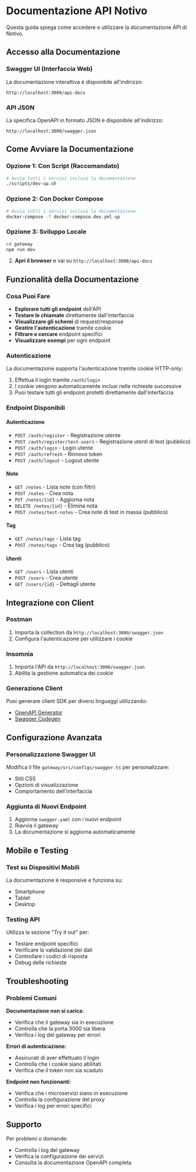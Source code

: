 # Documentazione API Notivo

Questa guida spiega come accedere e utilizzare la documentazione API di Notivo.

## Accesso alla Documentazione

### Swagger UI (Interfaccia Web)
La documentazione interattiva è disponibile all'indirizzo:
```
http://localhost:3000/api-docs
```

### API JSON
La specifica OpenAPI in formato JSON è disponibile all'indirizzo:
```
http://localhost:3000/swagger.json
```

## Come Avviare la Documentazione

### Opzione 1: Con Script (Raccomandato)
```bash
# Avvia tutti i servizi inclusa la documentazione
./scripts/dev-up.sh
```

### Opzione 2: Con Docker Compose
```bash
# Avvia tutti i servizi inclusa la documentazione
docker-compose -f docker-compose.dev.yml up
```

### Opzione 3: Sviluppo Locale
```bash
cd gateway
npm run dev
```

2. **Apri il browser** e vai su `http://localhost:3000/api-docs`

## Funzionalità della Documentazione

### Cosa Puoi Fare
- **Esplorare tutti gli endpoint** dell'API
- **Testare le chiamate** direttamente dall'interfaccia
- **Visualizzare gli schemi** di request/response
- **Gestire l'autenticazione** tramite cookie
- **Filtrare e cercare** endpoint specifici
- **Visualizzare esempi** per ogni endpoint

### Autenticazione
La documentazione supporta l'autenticazione tramite cookie HTTP-only:
1. Effettua il login tramite `/auth/login`
2. I cookie vengono automaticamente inclusi nelle richieste successive
3. Puoi testare tutti gli endpoint protetti direttamente dall'interfaccia

### Endpoint Disponibili

#### Autenticazione
- `POST /auth/register` - Registrazione utente
- `POST /auth/register/test-users` - Registrazione utenti di test (pubblico)
- `POST /auth/login` - Login utente  
- `POST /auth/refresh` - Rinnovo token
- `POST /auth/logout` - Logout utente

#### Note
- `GET /notes` - Lista note (con filtri)
- `POST /notes` - Crea nota
- `PUT /notes/{id}` - Aggiorna nota
- `DELETE /notes/{id}` - Elimina nota
- `POST /notes/test-notes` - Crea note di test in massa (pubblico)

#### Tag
- `GET /notes/tags` - Lista tag
- `POST /notes/tags` - Crea tag (pubblico)

#### Utenti
- `GET /users` - Lista utenti
- `POST /users` - Crea utente
- `GET /users/{id}` - Dettagli utente

## Integrazione con Client

### Postman
1. Importa la collection da `http://localhost:3000/swagger.json`
2. Configura l'autenticazione per utilizzare i cookie

### Insomnia
1. Importa l'API da `http://localhost:3000/swagger.json`
2. Abilita la gestione automatica dei cookie

### Generazione Client
Puoi generare client SDK per diversi linguaggi utilizzando:
- [OpenAPI Generator](https://openapi-generator.tech/)
- [Swagger Codegen](https://swagger.io/tools/swagger-codegen/)

## Configurazione Avanzata

### Personalizzazione Swagger UI
Modifica il file `gateway/src/configs/swagger.ts` per personalizzare:
- Stili CSS
- Opzioni di visualizzazione
- Comportamento dell'interfaccia

### Aggiunta di Nuovi Endpoint
1. Aggiorna `swagger.yaml` con i nuovi endpoint
2. Riavvia il gateway
3. La documentazione si aggiorna automaticamente

## Mobile e Testing

### Test su Dispositivi Mobili
La documentazione è responsive e funziona su:
- Smartphone
- Tablet
- Desktop

### Testing API
Utilizza la sezione "Try it out" per:
- Testare endpoint specifici
- Verificare la validazione dei dati
- Controllare i codici di risposta
- Debug delle richieste

## Troubleshooting

### Problemi Comuni

**Documentazione non si carica**:
- Verifica che il gateway sia in esecuzione
- Controlla che la porta 3000 sia libera
- Verifica i log del gateway per errori

**Errori di autenticazione**:
- Assicurati di aver effettuato il login
- Controlla che i cookie siano abilitati
- Verifica che il token non sia scaduto

**Endpoint non funzionanti**:
- Verifica che i microservizi siano in esecuzione
- Controlla la configurazione del proxy
- Verifica i log per errori specifici

## Supporto

Per problemi o domande:
- Controlla i log del gateway
- Verifica la configurazione dei servizi
- Consulta la documentazione OpenAPI completa